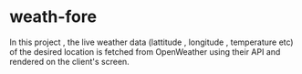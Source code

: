 # weath-fore

In this project , the live weather data (lattitude , longitude , temperature etc) of the desired location is fetched from OpenWeather using their API and rendered on the client's screen.


